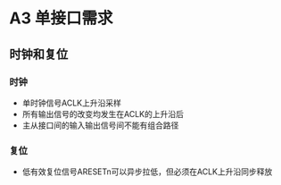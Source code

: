 # A3 单接口需求

## 时钟和复位

### 时钟

- 单时钟信号ACLK上升沿采样
- 所有输出信号的改变均发生在ACLK的上升沿后
- 主从接口间的输入输出信号间不能有组合路径

### 复位

- 低有效复位信号ARESETn可以异步拉低，但必须在ACLK上升沿同步释放